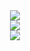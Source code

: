 
<!-- ## Hi there 👋 -->

<!--
**imrankabir02/imrankabir02** is a ✨ _special_ ✨ repository because its `README.md` (this file) appears on your GitHub profile.

Here are some ideas to get you started:

- 🔭 I’m currently working on ...
- 🌱 I’m currently learning ...
- 👯 I’m looking to collaborate on ...
- 🤔 I’m looking for help with ...
- 💬 Ask me about ...
- 📫 How to reach me: ...
- 😄 Pronouns: ...
- ⚡ Fun fact: ...
-->

<!-- ### MD. IMRAN KABIR's GitHub Stats -->

<div align="center">
  <div style="display: flex; flex-direction: column; align-items: center; justify-content: center;">
    <a href="https://github.com/imrankabir02">
      <img src="https://github-readme-stats.vercel.app/api?username=imrankabir02&show_icons=true&theme=darcula&hide_border=true&hide=prs&bg_color=00000000" style="max-width: 100%;"/>
    </a>
    <a href="https://github.com/imrankabir02">
      <img src="https://github-readme-stats.vercel.app/api/top-langs/?username=imrankabir02&layout=compact&theme=darcula&hide_border=true&bg_color=00000000" style="max-width: 100%;"/>
    </a>
    <a href="https://git.io/streak-stats">
      <img src="https://github-readme-streak-stats.herokuapp.com/?user=imrankabir02&theme=darcula&hide_border=true&bg_color=00000000" style="max-width: 100%;"/>
    </a>
  </div>
</div>


